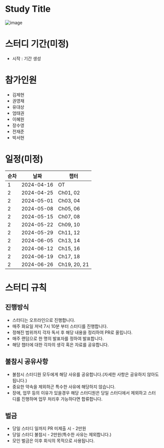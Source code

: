 # Study Title
![image](https://github.com/Zero-ToHero/202404-http-perfect-guide/assets/71249347/0ffc4611-4296-43fc-820c-542f975d849f)


# 스터디 기간(미정)
- 시작 : 기간 생성
# 참가인원
- 김제현
- 권영채
- 유대상
- 엄태권
- 이혜원
- 장수영
- 전재준
- 박서현

# 일정(미정)
| 순차   | 날짜 | 챕터 |
|--------|-----|------|
| 1 | 2024-04-16  | OT |
| 2 | 2024-04-25  | Ch01, 02 |
| 2 | 2024-05-01  | Ch03, 04 |
| 2 | 2024-05-08  | Ch05, 06 |
| 2 | 2024-05-15  | Ch07, 08 |
| 2 | 2024-05-22  | Ch09, 10 |
| 2 | 2024-05-29  | Ch11, 12 |
| 2 | 2024-06-05  | Ch13, 14 |
| 2 | 2024-06-12  | Ch15, 16 |
| 2 | 2024-06-19  | Ch17, 18 |
| 2 | 2024-06-26  | Ch19, 20, 21 |



# 스터디 규칙
## 진행방식
- 스터디는 오프라인으로 진행합니다.
- 매주 화요일 저녁 7시 10분 부터 스터디를 진행합니다.
- 정해진 범위까지 각자 독서 후 해당 내용을 정리하여 PR로 올립니다.
- 매주 랜덤으로 한 명의 발표자를 정하여 발표합니다.
- 해당 챕터에 대한 각자의 생각 혹은 자료를 공유합니다.

## 불참시 공유사항
- 불참시 스터디원 모두에게 해당 사유를 공유합니다.(자세한 사항은 공유하지 않아도됩니다.)
- 중요한 약속을 제외하곤 특수한 사유에 해당하지 않습니다.
- 장애, 업무 등의 이유가 있을경우 해당 스터디원은 당일 스터디에서 제외하고 스터디를 진행하며 업무 처리후 가능하다면 합류합니다.

## 벌금
- 당일 스터디 일까지 PR 미제출 시 - 2만원
- 당일 스터디 불참시 - 2만원(특수한 사유는 제외합니다.)
- 모인 벌금은 이후 회식의 목적으로 사용됩니다.
